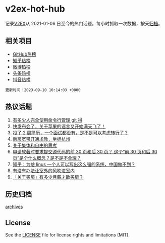 # v2ex-hot-hub

 记录[V2EX](https://www.v2ex.com/)从 2021-01-06 日至今的热门话题。每小时抓取一次数据，按天[归档](archives)。
 
 ## 相关项目

- [GitHub热榜](https://github.com/it985/github-hot-hub)
- [知乎热榜](https://github.com/it985/zhihu-hot-hub)
- [微博热榜](https://github.com/it985/weibo-hot-hub)
- [头条热榜](https://github.com/it985/toutiao-hot-hub)
- [抖音热榜](https://github.com/it985/douyin-hot-hub)


 `更新时间：2023-09-10 10:14:03 +0800`

## 热议话题

1. [有多少人完全使用命令行管理 git 得](https://www.v2ex.com/t/972261)
1. [快发布会了，关于苹果的谣言又开始满天飞了！](https://www.v2ex.com/t/972227)
1. [投了 2 周简历，一个面试都没有，是不是可以考虑转行了？](https://www.v2ex.com/t/972260)
1. [新房宽带开通求教，坐标杭州](https://www.v2ex.com/t/972230)
1. [关于集体和自由的思考](https://www.v2ex.com/t/972243)
1. [申请软著时要求提交源代码的前 30 页和后 30 页？ 这个“前 30 页和后 30 页”是个什么概念？是不是不合理？](https://www.v2ex.com/t/972302)
1. [知乎：为啥 linus 一个人可以写出这么强的系统，中国做不到？](https://www.v2ex.com/t/972299)
1. [有没有办法让室外的风吹进室内](https://www.v2ex.com/t/972244)
1. [「关于买房」有多少月薪才敢买房？](https://www.v2ex.com/t/972318)

## 历史归档

[archives](archives)

## License

See the [LICENSE](LICENSE) file for license rights and limitations (MIT).
